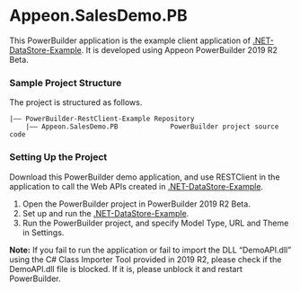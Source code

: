 # <b>Appeon.SalesDemo.PB</b>

This PowerBuilder application is the example client application of [.NET-DataStore-Example](https://github.com/Appeon/.NET-DataStore-Example). It is developed using Appeon PowerBuilder 2019 R2 Beta.

### Sample Project Structure

The project is structured as follows.

```
|—— PowerBuilder-RestClient-Example Repository 
	|—— Appeon.SalesDemo.PB				PowerBuilder project source code	
```

### Setting Up the Project

Download this PowerBuilder demo application, and use RESTClient in the application to call the Web APIs created in  [.NET-DataStore-Example](https://github.com/Appeon/.NET-DataStore-Example).

1. Open the PowerBuilder project in PowerBuilder 2019 R2 Beta.
2. Set up and run the  [.NET-DataStore-Example](https://github.com/Appeon/.NET-DataStore-Example).
3. Run the PowerBuilder project, and specify Model Type, URL and Theme in Settings.



**Note:** If you fail to run the application or fail to import the DLL “DemoAPI.dll” using the C# Class Importer Tool provided in 2019 R2, please check if the  DemoAPI.dll file is blocked. If it is, please unblock it and restart PowerBuilder. 



 